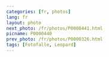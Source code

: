 ```yaml
---
categories: [fr, photos]
lang: fr
layout: photo
next_photo: /fr/photos/P0000441.html
picname: P0000440
prev_photo: /fr/photos/P0000326.html
tags: [Fotofalle, Leopard]
---
```

